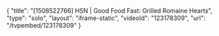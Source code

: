 {
    "title": "[1508522766] HSN | Good Food Fast: Grilled Romaine Hearts",
    "type": "solo",
    "layout": "iframe-static",
    "videoId": "123178309",
    "url": "\/tvpembed\/123178309"
}